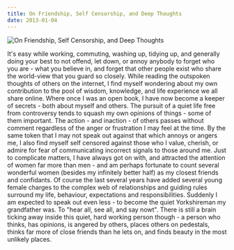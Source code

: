 ```yaml
---
title: On Friendship, Self Censorship, and Deep Thoughts
date: 2013-01-04
---
```


![On Friendship, Self Censorship, and Deep Thoughts](https://source.unsplash.com/ZYYS1kapOm8/1600x900)

It's easy while working, commuting, washing up, tidying up, and generally doing your best to not offend, let down, or annoy anybody to forget who you are - what you believe in, and forget that other people exist who share the world-view that you guard so closely. While reading the outspoken thoughts of others on the internet, I find myself wondering about my own contribution to the pool of wisdom, knowledge, and life experience we all share online. Where once I was an open book, I have now become a keeper of secrets - both about myself and others. The pursuit of a quiet life free from controversy tends to squash my own opinions of things - some of them important. The action - and inaction - of others passes without comment regardless of the anger or frustration I may feel at the time. By the same token that I may not speak out against that which annoys or angers me, I also find myself self censored against those who I value, cherish, or admire for fear of communicating incorrect signals to those around me. Just to complicate matters, I have always got on with, and attracted the attention of women far more than men - and am perhaps fortunate to count several wonderful women (besides my infinitely better half) as my closest friends and confidants. Of course the last several years have added several young female charges to the complex web of relationships and guiding rules surround my life, behaviour, expectations and responsibilities. Suddenly I am expected to speak out even less - to become the quiet Yorkshireman my grandfather was. To "hear all, see all, and say nowt". There is still a brain ticking away inside this quiet, hard working person though - a person who thinks, has opinions, is angered by others, places others on pedestals, thinks far more of close friends than he lets on, and finds beauty in the most unlikely places.